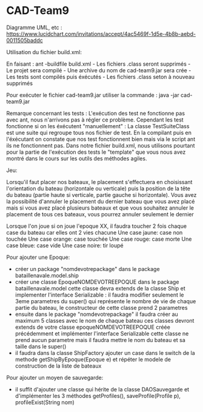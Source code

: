 # CAD-Team9
Diagramme UML, etc : https://www.lucidchart.com/invitations/accept/4ac5469f-1d5e-4b8b-aebd-0011505baddc


Utilisation du fichier build.xml:

En faisant :      ant -buildfile build.xml
	- Les fichiers .class seront supprimés
	- Le projet sera compilé
	- Une archive du nom de cad-team9.jar sera crée
	- Les tests sont compilés puis éxécutés
	- Les fichiers .class seton à nouveau supprimés

Pour exécuter le fichier cad-team9.jar utiliser la commande : java -jar cad-team9.jar

Remarque concernant les tests :
L'exécution des test ne fonctionne pas avec ant, nous n'arrivons pas à régler ce problème.
Cependant les test fonctionne si on les éxécutent "manuellement" : 
La classe TestSuiteClass est une suite qui regroupe tous nos fichier de test.
En la compilant puis en l'éxécutant on constate que nos test fonctionnent bien mais via le script ant ils ne fonctionnent pas.
Dans notre fichier build.xml, nous utilisons pourtant pour la partie de l'exécution des tests le "template" que vous nous avez montré dans le cours sur les outils des méthodes agiles.


Jeu:

Lorsqu'il faut placer nos bateaux, le placement s'effectuera en choisissant l'orientation du bateau (horizontale ou verticale)
puis la position de la tête du bateau (partie haute si verticale, partie gauche si horizontale).
Vous avez la possibilité d'annuler le placement du dernier bateau que vous avez placé mais si vous avez placé plusieurs
bateaux et que vous souhaitez annuler le placement de tous ces bateaux, vous pourrez annuler seulement le dernier

Lorsque l'on joue si on joue l'epoque XX, il faudra toucher 2 fois chaque case du bateau car elles ont 2 vies chacune
Une case jaune: case non touchée
Une case orange: case touchée
Une case rouge: case morte
Une case bleue: case vide
Une case noire: tir loupé


Pour ajouter une Epoque:
- créer un package "nomdevotrepackage" dans le package bataillenavale.model.ship
- créer une classe EpoqueNOMDEVOTREEPOQUE dans le package bataillenavale.model
    cette classe devra extends de la classe Ship et implementer l'interface Serializable : il faudra modifier
    seulement le 3eme parametres du super() qui représente le nombre de vie de chaque partie du bateau, le constructeur
    de cette classe prend 2 parametres
- ensuite dans le package "nomdevotrepackage" il faudra créer au maximum 5 classes avec le nom de chaque bateau
    ces classes devront extends de votre classe epoqueNOMDEVOTREEPOQUE créée précédemment et implémenter l'interface
    Serializable cette classe ne prend aucun parametre mais il faudra mettre le nom du bateau et sa taille dans le super()
- il faudra dans la classe ShipFactory ajouter un case dans le switch de la methode getShipByEpoque(Epoque e) et répéter
    le modele de construction de la liste de bateaux



Pour ajouter un moyen de sauvegarde:
- il suffit d'ajouter une classe qui hérite de la classe DAOSauvegarde et
d'implémenter les 3 méthodes getProfiles(), saveProfile(Profile p), profileExist(String nom)

